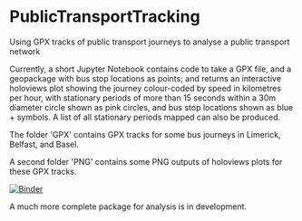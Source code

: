 # PublicTransportTracking

Using GPX tracks of public transport journeys to analyse a public transport network

Currently, a short Jupyter Notebook contains code to take a GPX file, and a geopackage with bus stop locations as points; and returns an interactive holoviews plot showing the journey colour-coded by speed in kilometres per hour, with stationary periods of more than 15 seconds within a 30m diameter circle shown as pink circles, and bus stop locations shown as blue + symbols. A list of all stationary periods mapped can also be produced.

The folder 'GPX' contains GPX tracks for some bus journeys in Limerick, Belfast, and Basel.

A second folder 'PNG' contains some PNG outputs of holoviews plots for these GPX tracks.

[![Binder](https://mybinder.org/badge_logo.svg)](https://mybinder.org/v2/gh/bamacgabhann/PublicTransportTracking/tree/main/main?labpath=https%3A%2F%2Fgithub.com%2Fbamacgabhann%2FPublicTransportTracking%2Fblob%2Fmain%2Fptt.ipynb)

A much more complete package for analysis is in development.

